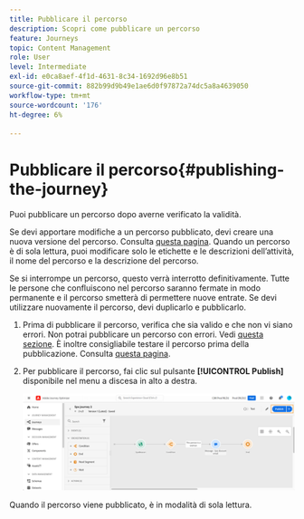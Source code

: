 ```yaml
---
title: Pubblicare il percorso
description: Scopri come pubblicare un percorso
feature: Journeys
topic: Content Management
role: User
level: Intermediate
exl-id: e0ca8aef-4f1d-4631-8c34-1692d96e8b51
source-git-commit: 882b99d9b49e1ae6d0f97872a74dc5a8a4639050
workflow-type: tm+mt
source-wordcount: '176'
ht-degree: 6%

---
```


# Pubblicare il percorso{#publishing-the-journey}

Puoi pubblicare un percorso dopo averne verificato la validità.

Se devi apportare modifiche a un percorso pubblicato, devi creare una nuova versione del percorso. Consulta [questa pagina](../building-journeys/journey-versions.md). Quando un percorso è di sola lettura, puoi modificare solo le etichette e le descrizioni dell’attività, il nome del percorso e la descrizione del percorso.

Se si interrompe un percorso, questo verrà interrotto definitivamente. Tutte le persone che confluiscono nel percorso saranno fermate in modo permanente e il percorso smetterà di permettere nuove entrate. Se devi utilizzare nuovamente il percorso, devi duplicarlo e pubblicarlo.

1. Prima di pubblicare il percorso, verifica che sia valido e che non vi siano errori. Non potrai pubblicare un percorso con errori. Vedi [questa sezione](../building-journeys/troubleshooting.md#checking-for-errors-before-testing). È inoltre consigliabile testare il percorso prima della pubblicazione. Consulta [questa pagina](../building-journeys/testing-the-journey.md).
1. Per pubblicare il percorso, fai clic sul pulsante **[!UICONTROL Publish]** disponibile nel menu a discesa in alto a destra.

   ![](assets/journeyuc1_18.png)

Quando il percorso viene pubblicato, è in modalità di sola lettura.
